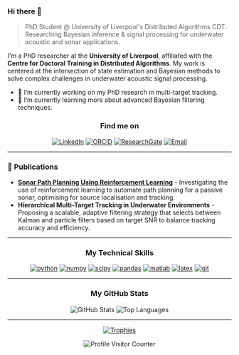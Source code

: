 ### Hi there 👋

> PhD Student @ University of Liverpool's Distributed Algorithms CDT. Researching Bayesian inference & signal processing for underwater acoustic and sonar applications.

I'm a PhD researcher at the **University of Liverpool**, affiliated with the **Centre for Doctoral Training in Distributed Algorithms**. My work is centered at the intersection of state estimation and Bayesian methods to solve complex challenges in underwater acoustic signal processing.

- 🔭 I’m currently working on my PhD research in multi-target tracking.
- 🌱 I’m currently learning more about advanced Bayesian filtering techniques.

<h3 align="center">Find me on</h3>
<p align="center">
  <a href="http://www.linkedin.com/in/joshua-w-a05a77130"><img src="https://img.shields.io/badge/LinkedIn-0A66C2?style=for-the-badge&logo=linkedin&logoColor=white" alt="LinkedIn"/></a>
  <a href="https://orcid.org/0009-0008-7574-5484"><img src="https://img.shields.io/badge/ORCID-A6CE39?style=for-the-badge&logo=orcid&logoColor=white" alt="ORCID"/></a>
  <a href="https://www.researchgate.net/profile/Joshua-Wakefield-4?ev=hdr_xprf"><img src="https://img.shields.io/badge/ResearchGate-00CCBB?style=for-the-badge&logo=researchgate&logoColor=white" alt="ResearchGate"/></a>
  <a href="mailto:sgjwakef@liverpool.ac.uk"><img src="https://img.shields.io/badge/sgjwakef@liverpool.ac.uk-D14836?style=for-the-badge&logo=gmail&logoColor=white" alt="Email"/></a>
</p>

---

### 📝 Publications
* **[Sonar Path Planning Using Reinforcement Learning](https://ieeexplore.ieee.org/abstract/document/10706484)** - Investigating the use of reinforcement learning to automate path planning for a passive sonar, optimising for source localisation and tracking.
* **Hierarchical Multi-Target Tracking in Underwater Environments** - Proposing a scalable, adaptive filtering strategy that selects between Kalman and particle filters based on target SNR to balance tracking accuracy and efficiency.

---

<h3 align="center">My Technical Skills</h3>
<p align="center">
  <a href="https://www.python.org" target="_blank" rel="noreferrer"> <img src="https://img.shields.io/badge/Python-3776AB?style=for-the-badge&logo=python&logoColor=white" alt="python" /></a>
  <a href="https://numpy.org/" target="_blank" rel="noreferrer"> <img src="https://img.shields.io/badge/Numpy-013243?style=for-the-badge&logo=numpy&logoColor=white" alt="numpy" /></a>
  <a href="https://scipy.org/" target="_blank" rel="noreferrer"> <img src="https://img.shields.io/badge/SciPy-8CAAE6?style=for-the-badge&logo=scipy&logoColor=white" alt="scipy" /></a>
  <a href="https://pandas.pydata.org/" target="_blank" rel="noreferrer"> <img src="https://img.shields.io/badge/Pandas-150458?style=for-the-badge&logo=pandas&logoColor=white" alt="pandas" /></a>
  <a href="https://www.mathworks.com/products/matlab.html" target="_blank" rel="noreferrer"> <img src="https://img.shields.io/badge/MATLAB-0076A8?style=for-the-badge&logo=mathworks&logoColor=white" alt="matlab" /></a>
  <a href="https://www.latex-project.org/" target="_blank" rel="noreferrer"> <img src="https://img.shields.io/badge/LaTeX-008080?style=for-the-badge&logo=latex&logoColor=white" alt="latex" /></a>
  <a href="https://git-scm.com/" target="_blank" rel="noreferrer"> <img src="https://img.shields.io/badge/GIT-E44C30?style=for-the-badge&logo=git&logoColor=white" alt="git" /></a>
</p>

---

<h3 align="center">My GitHub Stats</h3>

<p align="center">
    <img align="center" src="https://github-readme-stats.vercel.app/api?username=jjwakefield&show_icons=true&locale=en&theme=tokyonight&count_private=true&include_all_commits=true" alt="GitHub Stats" />
  <img align="center" src="https://github-readme-stats.vercel.app/api/top-langs?username=jjwakefield&layout=compact&locale=en&theme=tokyonight&count_private=true" alt="Top Languages" />
</p>

---

<p align="center">
  <a href="https://github.com/ryo-ma/github-profile-trophy">
    <img src="https://github-profile-trophy.vercel.app/?username=jjwakefield&theme=tokyonight&row=1&column=7" alt="Trophies" />
  </a>
</p>

<p align="center"> 
  <img src="https://komarev.com/ghpvc/?username=jjwakefield&label=Profile%20Visitors&color=blueviolet&style=flat" alt="Profile Visitor Counter" /> 
</p>
